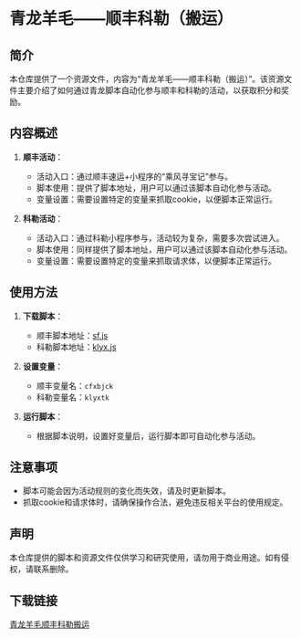 # 青龙羊毛——顺丰科勒（搬运）

## 简介
本仓库提供了一个资源文件，内容为“青龙羊毛——顺丰科勒（搬运）”。该资源文件主要介绍了如何通过青龙脚本自动化参与顺丰和科勒的活动，以获取积分和奖励。

## 内容概述
1. **顺丰活动**：
   - 活动入口：通过顺丰速运+小程序的“乘风寻宝记”参与。
   - 脚本使用：提供了脚本地址，用户可以通过该脚本自动化参与活动。
   - 变量设置：需要设置特定的变量来抓取cookie，以便脚本正常运行。

2. **科勒活动**：
   - 活动入口：通过科勒小程序参与，活动较为复杂，需要多次尝试进入。
   - 脚本使用：同样提供了脚本地址，用户可以通过该脚本自动化参与活动。
   - 变量设置：需要设置特定的变量来抓取请求体，以便脚本正常运行。

## 使用方法
1. **下载脚本**：
   - 顺丰脚本地址：[sf.js](https://raw.githubusercontent.com/Herman-Xu/qinglong/main/sf.js)
   - 科勒脚本地址：[klyx.js](https://raw.githubusercontent.com/Herman-Xu/qinglong/main/klyx.js)

2. **设置变量**：
   - 顺丰变量名：`cfxbjck`
   - 科勒变量名：`klyxtk`

3. **运行脚本**：
   - 根据脚本说明，设置好变量后，运行脚本即可自动化参与活动。

## 注意事项
- 脚本可能会因为活动规则的变化而失效，请及时更新脚本。
- 抓取cookie和请求体时，请确保操作合法，避免违反相关平台的使用规定。

## 声明
本仓库提供的脚本和资源文件仅供学习和研究使用，请勿用于商业用途。如有侵权，请联系删除。

## 下载链接

[青龙羊毛顺丰科勒搬运](https://pan.quark.cn/s/fc963b5e25a9)